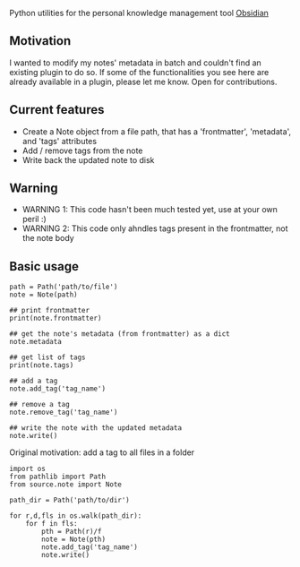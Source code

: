 Python utilities for the personal knowledge management tool [Obsidian](https://obsidian.md/)


## Motivation

I wanted to modify my notes' metadata in batch and couldn't find an existing plugin to do so.
If some of the functionalities you see here are already available in a plugin, please let me know.
Open for contributions.

## Current features

* Create a Note object from a file path, that has a 'frontmatter', 'metadata', and 'tags' attributes
* Add / remove tags from the note
* Write back the updated note to disk

## Warning

* WARNING 1: This code hasn't been much tested yet, use at your own peril :)
* WARNING 2: This code only ahndles tags present in the frontmatter, not the note body

## Basic usage


```{python}
path = Path('path/to/file')
note = Note(path)

## print frontmatter
print(note.frontmatter)

## get the note's metadata (from frontmatter) as a dict
note.metadata

## get list of tags
print(note.tags)

## add a tag
note.add_tag('tag_name')

## remove a tag
note.remove_tag('tag_name')

## write the note with the updated metadata
note.write()
```

Original motivation: add a tag to all files in a folder

```{python}
import os
from pathlib import Path
from source.note import Note

path_dir = Path('path/to/dir')

for r,d,fls in os.walk(path_dir):
    for f in fls:
        pth = Path(r)/f
        note = Note(pth)
        note.add_tag('tag_name')
        note.write()
```
